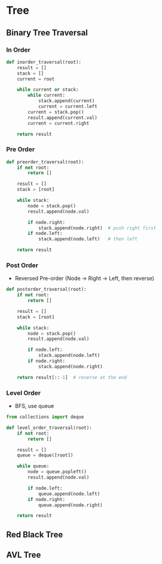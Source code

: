 # Tree
## Binary Tree Traversal
### In Order
```python
def inorder_traversal(root):
    result = []
    stack = []
    current = root

    while current or stack:
        while current:
            stack.append(current)
            current = current.left
        current = stack.pop()
        result.append(current.val)
        current = current.right

    return result
```
### Pre Order
```python
def preorder_traversal(root):
    if not root:
        return []

    result = []
    stack = [root]

    while stack:
        node = stack.pop()
        result.append(node.val)

        if node.right:
            stack.append(node.right)  # push right first
        if node.left:
            stack.append(node.left)   # then left

    return result
```
### Post Order
* Reversed Pre-order (Node → Right → Left, then reverse)
```python
def postorder_traversal(root):
    if not root:
        return []

    result = []
    stack = [root]

    while stack:
        node = stack.pop()
        result.append(node.val)

        if node.left:
            stack.append(node.left)
        if node.right:
            stack.append(node.right)

    return result[::-1]  # reverse at the end
```
### Level Order
* BFS, use queue
```python
from collections import deque

def level_order_traversal(root):
    if not root:
        return []

    result = []
    queue = deque([root])

    while queue:
        node = queue.popleft()
        result.append(node.val)

        if node.left:
            queue.append(node.left)
        if node.right:
            queue.append(node.right)

    return result
```

## Red Black Tree
## AVL Tree